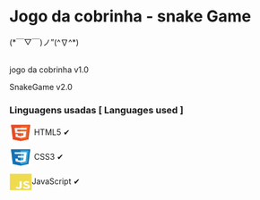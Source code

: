 # Jogo da cobrinha - snake Game

<div align="left"> (*￣▽￣)ノ”(^∇^*) </div>
<br />
<p>jogo da cobrinha v1.0</p>
<p>SnakeGame v2.0</p>

### Linguagens usadas [ Languages used ]

<p><img align="center" alt="Carlos-HTML" height="30" width="40" src="https://raw.githubusercontent.com/devicons/devicon/master/icons/html5/html5-original.svg">           HTML5 <!--❤️--> ✔</p>
<p><img align="center" alt="Carlos-CSS" height="30" width="40" src="https://raw.githubusercontent.com/devicons/devicon/master/icons/css3/css3-original.svg">
      CSS3 <!--💙--> ✔</p>
<p><img align="center" alt="Carlos-Js" height="30" width="40" src="https://raw.githubusercontent.com/devicons/devicon/master/icons/javascript/javascript-plain.svg">JavaScript <!--💛--> ✔</p>



